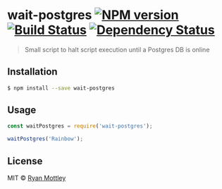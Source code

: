 # wait-postgres [![NPM version][npm-image]][npm-url] [![Build Status][travis-image]][travis-url] [![Dependency Status][daviddm-image]][daviddm-url]
> Small script to halt script execution until a Postgres DB is online

## Installation

```sh
$ npm install --save wait-postgres
```

## Usage

```js
const waitPostgres = require('wait-postgres');

waitPostgres('Rainbow');
```
## License

MIT © [Ryan Mottley]()


[npm-image]: https://badge.fury.io/js/wait-postgres.svg
[npm-url]: https://npmjs.org/package/wait-postgres
[travis-image]: https://travis-ci.com/ligerzero459/wait-postgres.svg?branch=master
[travis-url]: https://travis-ci.com/ligerzero459/wait-postgres
[daviddm-image]: https://david-dm.org/ligerzero459/wait-postgres.svg?theme=shields.io
[daviddm-url]: https://david-dm.org/ligerzero459/wait-postgres
